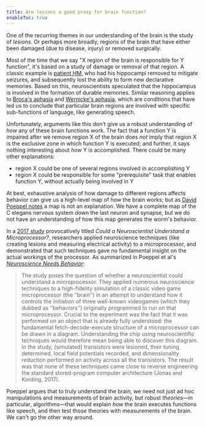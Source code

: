 ```yaml
---
title: Are lesions a good proxy for brain function?
enableToc: true
---
```


One of the recurring themes in our understanding of the brain is the study of *lesions*. Or perhaps more broadly, regions of the brain that have either been damaged (due to disease, injury) or removed surgically.

Most of the time that we say "X region of the brain is responsible for Y function", it's based on a study of damage or removal of that region. A classic example is [patient HM](https://en.wikipedia.org/wiki/Henry_Molaison), who had his hippocampi removed to mitigate seizures, and subsequently lost the ability to form new declarative memories. Based on this, neuroscientists speculated that the hippocampus is involved in the formation of durable memories. Similar reasoning applies to [Broca's aphasia](https://en.wikipedia.org/wiki/Expressive_aphasia) and [Wernicke's aphasia](https://en.wikipedia.org/wiki/Receptive_aphasia), which are conditions that have led us to conclude that particular brain regions are involved with specific sub-functions of language, like generating speech.

Unfortunately, arguments like this don't give us a robust understanding of *how* any of these brain functions work. The fact that a function Y is impaired after we remove region X of the brain does *not* imply that region X is the exclusive zone in which function Y is executed; and further, it says nothing interesting about *how* Y is accomplished. There could be many other explanations:
- region X could be one of several regions involved in accomplishing Y
- region X could be responsible for some "prerequisite" task that enables function Y, without actually being involved in Y

At best, exhaustive analysis of how damage to different regions affects behavior can give us a high-level map of how the brain works; but as [David Poeppel notes](https://www.youtube.com/watch?v=-1su5DWUYXo) a map is not an explanation. We have a complete map of the C elegans nervous system down the last neuron and synapse, but we do not have an understanding of how this map generates the worm's behavior.

In a [2017 study](https://journals.plos.org/ploscompbiol/article?id=10.1371/journal.pcbi.1005268) provocatively titled *Could a Neuroscientist Understand a Microprocessor?*, researchers applied neuroscience techniques (like creating lesions and measuring electrical activity) to a microprocessor, and demonstrated that such techniques gave no fundamental insight on the actual workings of the processor. As summarized in Poeppel et al's [*Neuroscience Needs Behavior*](https://pubmed.ncbi.nlm.nih.gov/28182904/):

> The study poses the question of whether a neuroscientist could understand a microprocessor. They applied numerous neuroscience techniques to a high-fidelity simulation of a classic video game microprocessor (the ‘‘brain’’) in an attempt to understand how it controls the initiation of three well-known videogames (which they dubbed as ‘‘behaviors’’) originally programmed to run on that microprocessor. Crucial to the experiment was the fact that it was performed on an object that is already fully understood: the fundamental fetch-decode-execute structure of a microprocessor can be drawn in a diagram. Understanding the chip using neuroscientific techniques would therefore mean being able to discover this diagram. In the study, (simulated) transistors were lesioned, their tuning determined, local field potentials recorded, and dimensionality reduction performed on activity across all the transistors. The result was that none of these techniques came close to reverse engineering the standard stored-program computer architecture (Jonas and Kording, 2017).

Poeppel argues that to truly understand the brain, we need not just ad hoc manipulations and measurements of brain activity, but robust *theories*—in particular, algorithms—that would explain *how* the brain executes functions like speech, and then test those theories with measurements of the brain. We can't go the other way around.